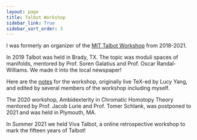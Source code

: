```yaml
---
layout: page
title: Talbot Workshop
sidebar_link: True
sidebar_sort_order: 3
---
```


I was formerly an organizer of the [MIT Talbot Workshop](https://math.mit.edu/events/talbot/) from 2018-2021.

In 2019 Talbot was held in Brady, TX. The topic was moduli spaces of manifolds, mentored by Prof. Soren Galatius and Prof. Oscar Randal-Williams. We made it into the local newspaper!

Here are the [notes](https://www.dropbox.com/sh/741rbybzkif4ngz/AACr9xpeRxcajQi5mPHUfa5Sa?dl=0) for the workshop, originally live TeX-ed by Lucy Yang, and edited by several members of the workshop including myself.

The 2020 workshop, Ambidexterity in Chromatic Homotopy Theory mentored by Prof. Jacob Lurie and Prof. Tomer Schlank, was postponed to 2021 and was held in Plymouth, MA. 

In Summer 2021 we held Viva Talbot, a online retrospective workshop to mark the fifteen years of Talbot!
